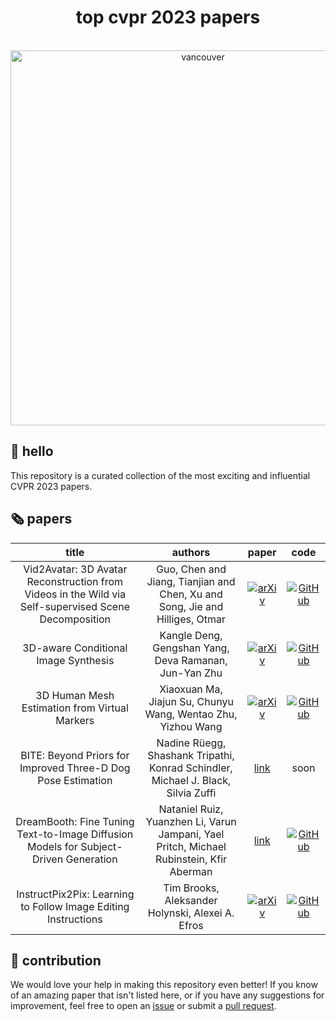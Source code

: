 <h1 align="center">top cvpr 2023 papers</h1>

<p align="center">
    </br>
    <img width="600" src="https://github.com/SkalskiP/top-cvpr-2023-papers/assets/26109316/793d71f5-6034-4342-a8b3-2a08646a6aa0" alt="vancouver">
    </br>
</p>

## 👋 hello 

This repository is a curated collection of the most exciting and influential CVPR 2023 papers.

## 🗞️ papers

| **title** | **authors** |  **paper** | **code** |
|:---------:|:-----------:|:---------:|:--------:|
| Vid2Avatar: 3D Avatar Reconstruction from Videos in the Wild via Self-supervised Scene Decomposition | Guo, Chen and Jiang, Tianjian and Chen, Xu and Song, Jie and Hilliges, Otmar | [![arXiv](https://img.shields.io/badge/arXiv-2302.11566-b31b1b.svg)](https://arxiv.org/abs/2302.11566) | [![GitHub](https://badges.aleen42.com/src/github.svg)](https://github.com/MoyGcc/vid2avatar) |
| 3D-aware Conditional Image Synthesis | Kangle Deng, Gengshan Yang, Deva Ramanan, Jun-Yan Zhu | [![arXiv](https://img.shields.io/badge/arXiv-2302.08509-b31b1b.svg)](https://arxiv.org/abs/2302.08509) | [![GitHub](https://badges.aleen42.com/src/github.svg)](https://github.com/dunbar12138/pix2pix3d) |
| 3D Human Mesh Estimation from Virtual Markers | Xiaoxuan Ma, Jiajun Su, Chunyu Wang, Wentao Zhu, Yizhou Wang | [![arXiv](https://img.shields.io/badge/arXiv-2303.11726-b31b1b.svg)](https://arxiv.org/abs/2303.11726) | [![GitHub](https://badges.aleen42.com/src/github.svg)](https://github.com/ShirleyMaxx/VirtualMarker) |
| BITE: Beyond Priors for Improved Three-D Dog Pose Estimation | Nadine Rüegg, Shashank Tripathi, Konrad Schindler, Michael J. Black, Silvia Zuffi | [link](https://openaccess.thecvf.com/content/CVPR2023/papers/Ruegg_BITE_Beyond_Priors_for_Improved_Three-D_Dog_Pose_Estimation_CVPR_2023_paper.pdf) | soon |
| DreamBooth: Fine Tuning Text-to-Image Diffusion Models for Subject-Driven Generation | Nataniel Ruiz, Yuanzhen Li, Varun Jampani, Yael Pritch, Michael Rubinstein, Kfir Aberman | [link](https://openaccess.thecvf.com/content/CVPR2023/papers/Ruiz_DreamBooth_Fine_Tuning_Text-to-Image_Diffusion_Models_for_Subject-Driven_Generation_CVPR_2023_paper.pdf) | [![GitHub](https://badges.aleen42.com/src/github.svg)](https://github.com/google/dreambooth) |
| InstructPix2Pix: Learning to Follow Image Editing Instructions | Tim Brooks, Aleksander Holynski, Alexei A. Efros | [![arXiv](https://img.shields.io/badge/arXiv-2211.09800-b31b1b.svg)](https://arxiv.org/abs/2211.09800) | [![GitHub](https://badges.aleen42.com/src/github.svg)](https://github.com/timothybrooks/instruct-pix2pix) |

## 🦸 contribution

We would love your help in making this repository even better! If you know of an amazing paper that isn't listed
here, or if you have any suggestions for improvement, feel free to open an
[issue](https://github.com/SkalskiP/top-cvpr-2023-papers/issues) or submit a
[pull request](https://github.com/SkalskiP/top-cvpr-2023-papers/pulls).
